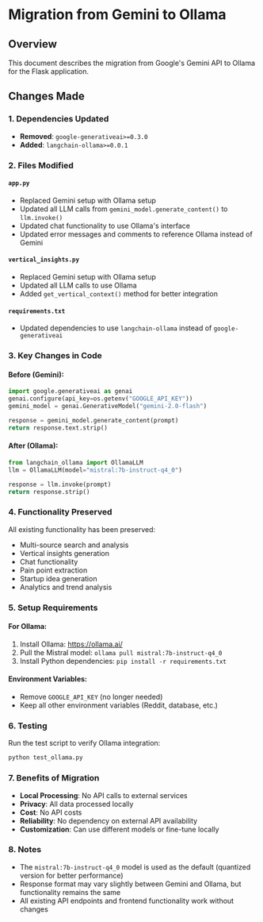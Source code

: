 # Migration from Gemini to Ollama

## Overview
This document describes the migration from Google's Gemini API to Ollama for the Flask application.

## Changes Made

### 1. Dependencies Updated
- **Removed**: `google-generativeai>=0.3.0`
- **Added**: `langchain-ollama>=0.0.1`

### 2. Files Modified

#### `app.py`
- Replaced Gemini setup with Ollama setup
- Updated all LLM calls from `gemini_model.generate_content()` to `llm.invoke()`
- Updated chat functionality to use Ollama's interface
- Updated error messages and comments to reference Ollama instead of Gemini

#### `vertical_insights.py`
- Replaced Gemini setup with Ollama setup
- Updated all LLM calls to use Ollama
- Added `get_vertical_context()` method for better integration

#### `requirements.txt`
- Updated dependencies to use `langchain-ollama` instead of `google-generativeai`

### 3. Key Changes in Code

#### Before (Gemini):
```python
import google.generativeai as genai
genai.configure(api_key=os.getenv("GOOGLE_API_KEY"))
gemini_model = genai.GenerativeModel("gemini-2.0-flash")

response = gemini_model.generate_content(prompt)
return response.text.strip()
```

#### After (Ollama):
```python
from langchain_ollama import OllamaLLM
llm = OllamaLLM(model="mistral:7b-instruct-q4_0")

response = llm.invoke(prompt)
return response.strip()
```

### 4. Functionality Preserved
All existing functionality has been preserved:
- Multi-source search and analysis
- Vertical insights generation
- Chat functionality
- Pain point extraction
- Startup idea generation
- Analytics and trend analysis

### 5. Setup Requirements

#### For Ollama:
1. Install Ollama: https://ollama.ai/
2. Pull the Mistral model: `ollama pull mistral:7b-instruct-q4_0`
3. Install Python dependencies: `pip install -r requirements.txt`

#### Environment Variables:
- Remove `GOOGLE_API_KEY` (no longer needed)
- Keep all other environment variables (Reddit, database, etc.)

### 6. Testing
Run the test script to verify Ollama integration:
```bash
python test_ollama.py
```

### 7. Benefits of Migration
- **Local Processing**: No API calls to external services
- **Privacy**: All data processed locally
- **Cost**: No API costs
- **Reliability**: No dependency on external API availability
- **Customization**: Can use different models or fine-tune locally

### 8. Notes
- The `mistral:7b-instruct-q4_0` model is used as the default (quantized version for better performance)
- Response format may vary slightly between Gemini and Ollama, but functionality remains the same
- All existing API endpoints and frontend functionality work without changes 